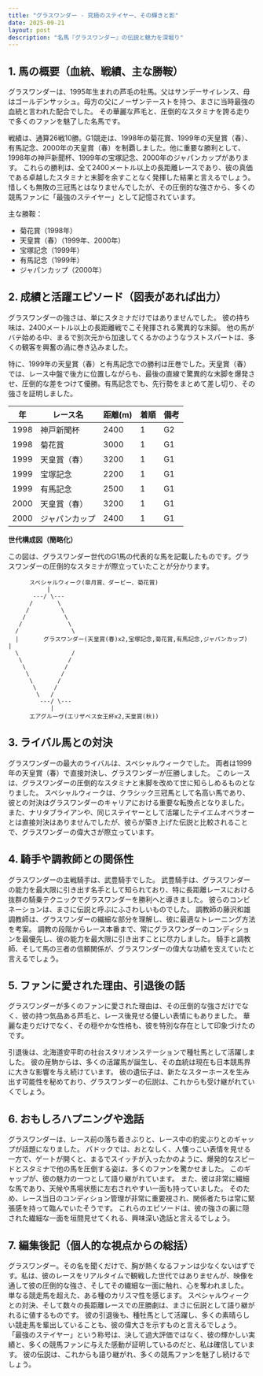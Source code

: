 ```yaml
---
title: "グラスワンダー - 究極のステイヤー、その輝きと影"
date: 2025-09-21
layout: post
description: "名馬『グラスワンダー』の伝説と魅力を深堀り"
---
```


## 1. 馬の概要（血統、戦績、主な勝鞍）

グラスワンダーは、1995年生まれの芦毛の牡馬。父はサンデーサイレンス、母はゴールデンサッシュ。母方の父にノーザンテーストを持つ、まさに当時最強の血統と言われた配合でした。  その華麗な芦毛と、圧倒的なスタミナを誇る走りで多くのファンを魅了した名馬です。

戦績は、通算26戦10勝。G1競走は、1998年の菊花賞、1999年の天皇賞（春）、有馬記念、2000年の天皇賞（春）を制覇しました。他に重要な勝利として、1998年の神戸新聞杯、1999年の宝塚記念、2000年のジャパンカップがあります。  これらの勝利は、全て2400メートル以上の長距離レースであり、彼の真価である卓越したスタミナと末脚を余すことなく発揮した結果と言えるでしょう。  惜しくも無敗の三冠馬とはなりませんでしたが、その圧倒的な強さから、多くの競馬ファンに「最強のステイヤー」として記憶されています。

主な勝鞍：

* 菊花賞（1998年）
* 天皇賞（春）（1999年、2000年）
* 宝塚記念（1999年）
* 有馬記念（1999年）
* ジャパンカップ（2000年）


## 2. 成績と活躍エピソード（図表があれば出力）

グラスワンダーの強さは、単にスタミナだけではありませんでした。  彼の持ち味は、2400メートル以上の長距離戦でこそ発揮される驚異的な末脚。  他の馬がバテ始める中、まるで別次元から加速してくるかのようなラストスパートは、多くの観客を興奮の渦に巻き込みました。

特に、1999年の天皇賞（春）と有馬記念での勝利は圧巻でした。天皇賞（春）では、レース中盤で後方に位置しながらも、最後の直線で驚異的な末脚を爆発させ、圧倒的な差をつけて優勝。有馬記念でも、先行勢をまとめて差し切り、その強さを証明しました。

| 年 | レース名          | 距離(m) | 着順 | 備考                                         |
|---|-----------------|---------|------|---------------------------------------------|
| 1998 | 神戸新聞杯        | 2400    | 1    | G2                                           |
| 1998 | 菊花賞          | 3000    | 1    | G1                                           |
| 1999 | 天皇賞（春）      | 3200    | 1    | G1                                           |
| 1999 | 宝塚記念        | 2200    | 1    | G1                                           |
| 1999 | 有馬記念        | 2500    | 1    | G1                                           |
| 2000 | 天皇賞（春）      | 3200    | 1    | G1                                           |
| 2000 | ジャパンカップ    | 2400    | 1    | G1                                           |


**世代構成図（簡略化）**

この図は、グラスワンダー世代のG1馬の代表的な馬を記載したものです。グラスワンダーの圧倒的なスタミナが際立っていたことが分かります。

```
      スペシャルウィーク(皐月賞、ダービー、菊花賞)
           |
       ---/ \---
      /       \
     /         \
    /           \
   /             \
  /               \
  |       グラスワンダー(天皇賞(春)x2,宝塚記念,菊花賞,有馬記念,ジャパンカップ)       |
  \               /
   \             /
    \           /
     \         /
      \       /
       \     /
        \   /
         ---/ \---
            |
      エアグルーヴ(エリザベス女王杯x2,天皇賞(秋))

```


## 3. ライバル馬との対決

グラスワンダーの最大のライバルは、スペシャルウィークでした。  両者は1999年の天皇賞（春）で直接対決し、グラスワンダーが圧勝しました。  このレースは、グラスワンダーの圧倒的なスタミナと末脚を改めて世に知らしめるものとなりました。 スペシャルウィークは、クラシック三冠馬として名高い馬であり、彼との対決はグラスワンダーのキャリアにおける重要な転換点となりました。  また、ナリタブライアンや、同じステイヤーとして活躍したテイエムオペラオーとは直接対決はありませんでしたが、彼らが築き上げた伝説と比較されることで、グラスワンダーの偉大さが際立っています。


## 4. 騎手や調教師との関係性

グラスワンダーの主戦騎手は、武豊騎手でした。  武豊騎手は、グラスワンダーの能力を最大限に引き出す名手として知られており、特に長距離レースにおける抜群の騎乗テクニックでグラスワンダーを勝利へと導きました。  彼らのコンビネーションは、まさに伝説と呼ぶにふさわしいものでした。  調教師の藤沢和雄調教師は、グラスワンダーの繊細な部分を理解し、彼に最適なトレーニング方法を考案。  調教の段階からレース本番まで、常にグラスワンダーのコンディションを最優先し、彼の能力を最大限に引き出すことに尽力しました。  騎手と調教師、そして馬の三者の信頼関係が、グラスワンダーの偉大な功績を支えていたと言えるでしょう。


## 5. ファンに愛された理由、引退後の話

グラスワンダーが多くのファンに愛された理由は、その圧倒的な強さだけでなく、彼の持つ気品ある芦毛と、レース後見せる優しい表情にもありました。  華麗な走りだけでなく、その穏やかな性格も、彼を特別な存在として印象づけたのです。

引退後は、北海道安平町の社台スタリオンステーションで種牡馬として活躍しました。  彼の産駒からは、多くの活躍馬が誕生し、その血統は現在も日本競馬界に大きな影響を与え続けています。  彼の遺伝子は、新たなスターホースを生み出す可能性を秘めており、グラスワンダーの伝説は、これからも受け継がれていくでしょう。


## 6. おもしろハプニングや逸話

グラスワンダーは、レース前の落ち着きぶりと、レース中の豹変ぶりとのギャップが話題になりました。  パドックでは、おとなしく、人懐っこい表情を見せる一方で、ゲートが開くと、まるでスイッチが入ったかのように、爆発的なスピードとスタミナで他の馬を圧倒する姿は、多くのファンを驚かせました。  このギャップが、彼の魅力の一つとして語り継がれています。  また、彼は非常に繊細な馬であり、天候や馬場状態に左右されやすい一面も持っていました。  そのため、レース当日のコンディション管理が非常に重要視され、関係者たちは常に緊張感を持って臨んでいたそうです。  これらのエピソードは、彼の強さの裏に隠された繊細な一面を垣間見せてくれる、興味深い逸話と言えるでしょう。


## 7. 編集後記（個人的な視点からの総括）

グラスワンダー。その名を聞くだけで、胸が熱くなるファンは少なくないはずです。私は、彼のレースをリアルタイムで観戦した世代ではありませんが、映像を通して彼の圧倒的な強さ、そしてその繊細な一面に触れ、心を奪われました。  単なる競走馬を超えた、ある種のカリスマ性を感じます。  スペシャルウィークとの対決、そして数々の長距離レースでの圧勝劇は、まさに伝説として語り継がれるに値するものです。  彼の引退後も、種牡馬として活躍し、多くの素晴らしい競走馬を輩出していることも、彼の偉大さを示すものと言えるでしょう。  「最強のステイヤー」という称号は、決して過大評価ではなく、彼の輝かしい実績と、多くの競馬ファンに与えた感動が証明しているのだと、私は確信しています。  彼の伝説は、これからも語り継がれ、多くの競馬ファンを魅了し続けるでしょう。

